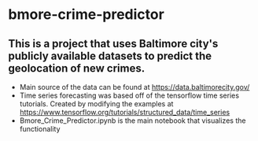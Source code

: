 # bmore-crime-predictor
## This is a project that uses Baltimore city's publicly available datasets to predict the geolocation of new crimes. 
- Main source of the data can be found at https://data.baltimorecity.gov/
- Time series forecasting was based off of the tensorflow time series tutorials. Created by modifying the examples at https://www.tensorflow.org/tutorials/structured_data/time_series
- Bmore_Crime_Predictor.ipynb is the main notebook that visualizes the functionality
